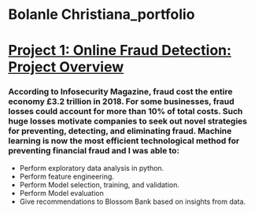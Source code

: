 # Bolanle Christiana_portfolio
 
 
 # [Project 1: Online Fraud Detection: Project Overview](https://github.com/ChristianaBolanle/Bolanle-Christiana_portfolio)
 ### According to Infosecurity Magazine, fraud cost the entire economy £3.2 trillion in 2018. For some businesses, fraud losses could account for more than 10% of total costs. Such huge losses motivate companies to seek out novel strategies for preventing, detecting, and eliminating fraud. Machine learning is now the most efficient technological method for preventing financial fraud and I was able to:
 - Perform exploratory data analysis in python.
- Perform feature engineering.
- Perform Model selection, training, and validation.
- Perform Model evaluation
- Give recommendations to Blossom Bank based on insights from data. 
